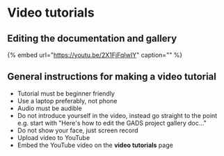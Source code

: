 # Video tutorials

## Editing the documentation and gallery

{% embed url="https://youtu.be/2X1FjFqIwIY" caption="" %}

## General instructions for making a video tutorial

* Tutorial must be beginner friendly
* Use a laptop preferably, not phone
* Audio must be audible
* Do not introduce yourself in the video, instead go straight to the point e.g. start with "Here's how to edit the GADS project gallery doc..."
* Do not show your face, just screen record
* Upload video to YouTube
* Embed the YouTube video on the **video tutorials** page

